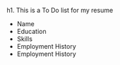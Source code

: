 h1. This is a To Do list for my resume

* Name
* Education
* Skills
* Employment History
* Employment History
